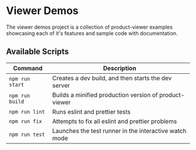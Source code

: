# Viewer Demos

The viewer demos project is a collection of product-viewer examples showcasing each of it's features and sample code with documentation.

## Available Scripts

| Command         | Description                                            |
| --------------- | ------------------------------------------------------ |
| `npm run start` | Creates a dev build, and then starts the dev server    |
| `npm run build` | Builds a minified production version of product-viewer |
| `npm run lint`  | Runs eslint and prettier tests                         |
| `npm run fix`   | Attempts to fix all eslint and prettier problems       |
| `npm run test`  | Launches the test runner in the interactive watch mode |
